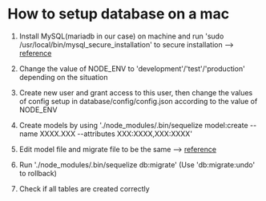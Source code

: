 # How to setup database on a mac

1. Install MySQL(mariadb in our case) on machine and run 'sudo /usr/local/bin/mysql_secure_installation' to secure installation --> [reference](https://getgrav.org/blog/macos-bigsur-apache-mysql-vhost-apc)

2. Change the value of NODE_ENV to 'development'/'test'/'production' depending on the situation

3. Create new user and grant access to this user, then change the values of config setup in database/config/config.json according to the value of NODE_ENV  

4. Create models by using './node_modules/.bin/sequelize model:create --name XXXX.XXX --attributes XXX:XXXX,XXX:XXXX'

5. Edit model file and migrate file to be the same --> [reference](https://medium.com/@prajramesh93/getting-started-with-node-express-and-mysql-using-sequelize-ed1225afc3e0)

6. Run './node_modules/.bin/sequelize db:migrate' (Use 'db:migrate:undo' to rollback)

7. Check if all tables are created correctly